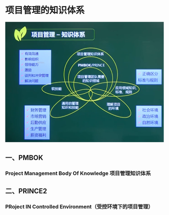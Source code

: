 # 项目管理的知识体系

![image-20210319142514934](../picture/image-20210319142514934.png)







## 一、PMBOK

### Project Management Body Of Knowledge 项目管理知识体系











## 二、PRINCE2

### PRoject IN Controlled Environment（受控环境下的项目管理）








































































